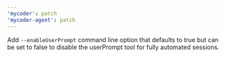 ```yaml
---
'mycoder': patch
'mycoder-agent': patch
---
```


Add `--enableUserPrompt` command line option that defaults to true but can be set to false to disable the userPrompt tool for fully automated sessions.
